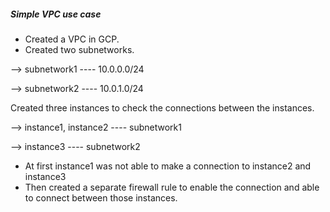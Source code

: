 
##### Simple VPC use case

* Created a VPC in GCP.
* Created two subnetworks.

--> subnetwork1 ---- 10.0.0.0/24

--> subnetwork2 ---- 10.0.1.0/24

Created three instances to check the connections between the instances.

--> instance1, instance2 ---- subnetwork1

--> instance3            ---- subnetwork2

* At first instance1 was not able to make a connection to instance2 and instance3
* Then created a separate firewall rule to enable the connection and able to connect between those instances.
